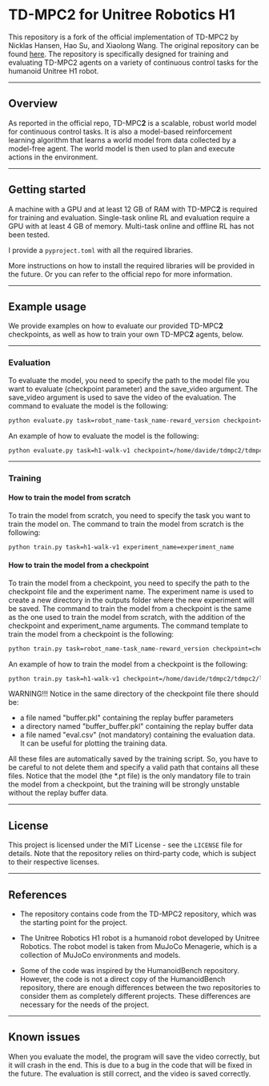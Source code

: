 <h1>TD-MPC2 for Unitree Robotics H1</span></h1>

This repository is a fork of the official implementation of TD-MPC2 by Nicklas Hansen, Hao Su, and Xiaolong Wang. The original repository can be found [here](https://github.com/nicklashansen/tdmpc2). 
The repository is specifically designed for training and evaluating TD-MPC2 agents on a variety of continuous control tasks for the humanoid Unitree H1 robot. 

---

## Overview

As reported in the official repo, TD-MPC**2** is a scalable, robust world model for continuous control tasks. It is also a model-based reinforcement learning algorithm that learns a world model from data collected by a model-free agent. The world model is then used to plan and execute actions in the environment.

---

## Getting started

A machine with a GPU and at least 12 GB of RAM with TD-MPC**2** is required for training and evaluation. Single-task online RL and evaluation require a GPU with at least 4 GB of memory. 
Multi-task online and offline RL has not been tested.

I provide a `pyproject.toml` with all the required libraries. 

More instructions on how to install the required libraries will be provided in the future. Or you can refer to the official repo for more information.

----


## Example usage

We provide examples on how to evaluate our provided TD-MPC**2** checkpoints, as well as how to train your own TD-MPC**2** agents, below.

----

### Evaluation

To evaluate the model, you need to specify the path to the model file you want to evaluate (checkpoint parameter) and the save_video argument. The save_video argument is used to save the video of the evaluation. The command to evaluate the model is the following:
```bash
python evaluate.py task=robot_name-task_name-reward_version checkpoint=checkpoint_path save_video=boolean
```
An example of how to evaluate the model is the following:
```bash
python evaluate.py task=h1-walk-v1 checkpoint=/home/davide/tdmpc2/tdmpc2/logs/humanoid_h1-walk-v0/1/tdmpc/models/base_3-2024-04-30-22-38-59/step-775175.pt save_video=true
```

----
### Training

#### How to train the model from scratch
To train the model from scratch, you need to specify the task you want to train the model on. The command to train the model from scratch is the following:
```bash
python train.py task=h1-walk-v1 experiment_name=experiment_name
```
#### How to train the model from a checkpoint
To train the model from a checkpoint, you need to specify the path to the checkpoint file and the experiment name. The experiment name is used to create a new directory in the outputs folder where the new experiment will be saved. The command to train the model from a checkpoint is the same as the one used to train the model from scratch, with the addition of the checkpoint and experiment_name arguments. The command template to train the model from a checkpoint is the following:
```bash
python train.py task=robot_name-task_name-reward_version checkpoint=checkpoint_path experiment_name=experiment_name
```
An example of how to train the model from a checkpoint is the following:
```bash
python train.py task=h1-walk-v1 checkpoint=/home/davide/tdmpc2/tdmpc2/logs/humanoid_h1-walk-v0/1/tdmpc/models/base/step-750465.pt experiment_name=testing
```

WARNING!!! Notice in the same directory of the checkpoint file there should be:
- a file named "buffer.pkl" containing the replay buffer parameters
- a directory named "buffer_buffer.pkl" containing the replay buffer data
- a file named "eval.csv" (not mandatory) containing the evaluation data. It can be useful for plotting the training data.

All these files are automatically saved by the training script. So, you have to be careful to not delete them and specify a valid path that contains all these files. Notice that the model (the *.pt file) is the only mandatory file to train the model from a checkpoint, but the training will be strongly unstable without the replay buffer data.

---

## License

This project is licensed under the MIT License - see the `LICENSE` file for details. Note that the repository relies on third-party code, which is subject to their respective licenses.

---

## References

- The repository contains code from the TD-MPC2 repository, which was the starting point for the project.

- The Unitree Robotics H1 robot is a humanoid robot developed by Unitree Robotics. The robot model is taken from MuJoCo Menagerie, which is a collection of MuJoCo environments and models.

- Some of the code was inspired by the HumanoidBench repository. However, the code is not a direct copy of the HumanoidBench repository, there are enough differences between the two repositories to consider them as completely different projects. These differences are necessary for the needs of the project.
--- 

## Known issues

When you evaluate the model, the program will save the video correctly, but it will crash in the end. This is due to a bug in the code that will be fixed in the future. The evaluation is still correct, and the video is saved correctly.